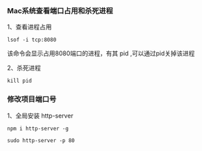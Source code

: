 ### Mac系统查看端口占用和杀死进程

1、查看进程占用
```
lsof -i tcp:8080 
```
该命令会显示占用8080端口的进程，有其 pid ,可以通过pid关掉该进程

2、杀死进程 
```
kill pid
`````

### 修改项目端口号
1、全局安装 http-server
```
npm i http-server -g

sudo http-server -p 80
```
